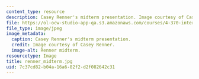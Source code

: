 ```yaml
---
content_type: resource
description: Casey Renner's midterm presentation. Image courtesy of Casey Renner.
file: https://ol-ocw-studio-app-qa.s3.amazonaws.com/courses/4-370-interrogative-design-workshop-fall-2005/7c37cd82b04a16a682f2d2f082642c31_renner_midterm.jpg
file_type: image/jpeg
image_metadata:
  caption: Casey Renner's midterm presentation.
  credit: Image courtesy of Casey Renner.
  image-alt: Renner midterm.
resourcetype: Image
title: renner_midterm.jpg
uid: 7c37cd82-b04a-16a6-82f2-d2f082642c31
---
```

